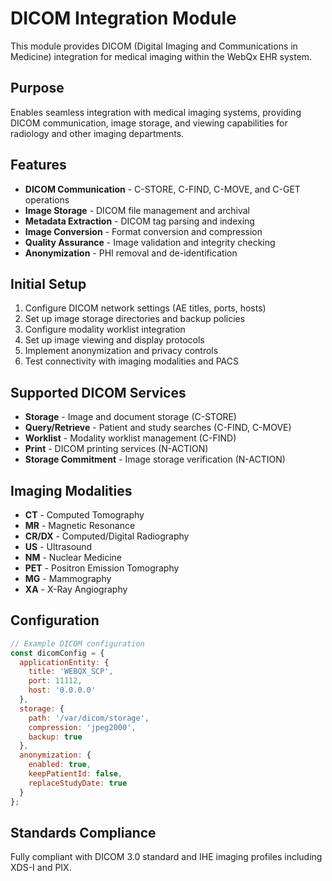 # DICOM Integration Module

This module provides DICOM (Digital Imaging and Communications in Medicine) integration for medical imaging within the WebQx EHR system.

## Purpose

Enables seamless integration with medical imaging systems, providing DICOM communication, image storage, and viewing capabilities for radiology and other imaging departments.

## Features

- **DICOM Communication** - C-STORE, C-FIND, C-MOVE, and C-GET operations
- **Image Storage** - DICOM file management and archival
- **Metadata Extraction** - DICOM tag parsing and indexing
- **Image Conversion** - Format conversion and compression
- **Quality Assurance** - Image validation and integrity checking
- **Anonymization** - PHI removal and de-identification

## Initial Setup

1. Configure DICOM network settings (AE titles, ports, hosts)
2. Set up image storage directories and backup policies
3. Configure modality worklist integration
4. Set up image viewing and display protocols
5. Implement anonymization and privacy controls
6. Test connectivity with imaging modalities and PACS

## Supported DICOM Services

- **Storage** - Image and document storage (C-STORE)
- **Query/Retrieve** - Patient and study searches (C-FIND, C-MOVE)
- **Worklist** - Modality worklist management (C-FIND)
- **Print** - DICOM printing services (N-ACTION)
- **Storage Commitment** - Image storage verification (N-ACTION)

## Imaging Modalities

- **CT** - Computed Tomography
- **MR** - Magnetic Resonance
- **CR/DX** - Computed/Digital Radiography
- **US** - Ultrasound
- **NM** - Nuclear Medicine
- **PET** - Positron Emission Tomography
- **MG** - Mammography
- **XA** - X-Ray Angiography

## Configuration

```javascript
// Example DICOM configuration
const dicomConfig = {
  applicationEntity: {
    title: 'WEBQX_SCP',
    port: 11112,
    host: '0.0.0.0'
  },
  storage: {
    path: '/var/dicom/storage',
    compression: 'jpeg2000',
    backup: true
  },
  anonymization: {
    enabled: true,
    keepPatientId: false,
    replaceStudyDate: true
  }
};
```

## Standards Compliance

Fully compliant with DICOM 3.0 standard and IHE imaging profiles including XDS-I and PIX.
